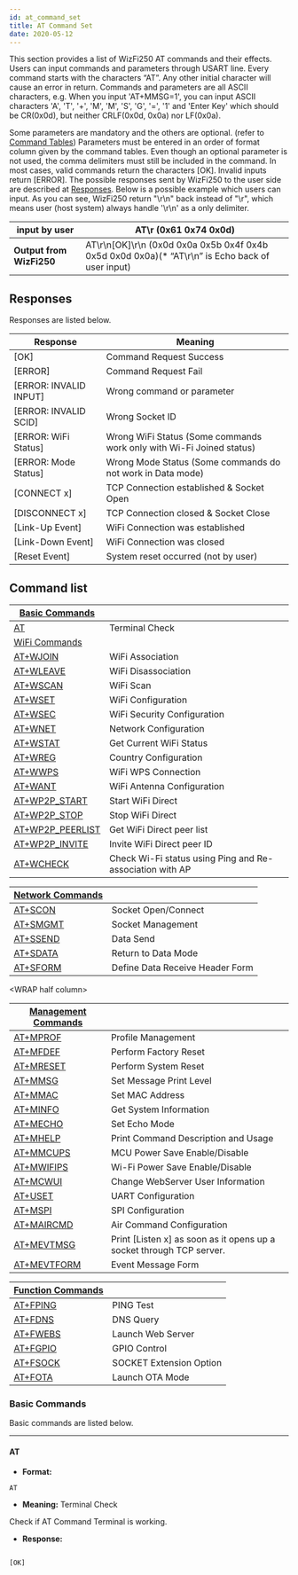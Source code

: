 ```yaml
---
id: at_command_set
title: AT Command Set
date: 2020-05-12
---
```


This section provides a list of WizFi250 AT commands and their effects.
Users can input commands and parameters through USART line. Every
command starts with the characters “AT”. Any other initial character
will cause an error in return. Commands and parameters are all ASCII
characters, e.g. When you input 'AT+MMSG=1', you can input ASCII
characters 'A', 'T', '+', 'M', 'M', 'S', 'G', '=', '1' and 'Enter Key'
which should be CR(0x0d), but neither CRLF(0x0d, 0x0a) nor LF(0x0a).  
  
Some parameters are mandatory and the others are optional. (refer to
[Command Tables](#command-list))
Parameters must be entered in an order of format column given by the
command tables. Even though an optional parameter is not used, the comma
delimiters must still be included in the command. In most cases, valid
commands return the characters \[OK\]. Invalid inputs return \[ERROR\].
The possible responses sent by WizFi250 to the user side are described
at [Responses](#responses).
Below is a possible example which users can input. As you can see,
WizFi250 return "\\r\\n" back instead of "\\r", which means user (host
system) always handle '\\r\\n' as a only delimiter.

|**input by user**|AT\r (0x61 0x74 0x0d)|
|-------|---|
|**Output from WizFi250**|AT\r\n[OK]\r\n (0x0d 0x0a 0x5b 0x4f 0x4b 0x5d 0x0d 0x0a)(* “AT\r\n” is Echo back of user input)|

## Responses

Responses are listed below.

| Response                 | Meaning                                                              |
| ------------------------ | -------------------------------------------------------------------- |
| \[OK\]                   | Command Request Success                                              |
| \[ERROR\]                | Command Request Fail                                                 |
| \[ERROR: INVALID INPUT\] | Wrong command or parameter                                           |
| \[ERROR: INVALID SCID\]  | Wrong Socket ID                                                      |
| \[ERROR: WiFi Status\]   | Wrong WiFi Status (Some commands work only with Wi-Fi Joined status) |
| \[ERROR: Mode Status\]   | Wrong Mode Status (Some commands do not work in Data mode)           |
| \[CONNECT x\]            | TCP Connection established & Socket Open                             |
| \[DISCONNECT x\]         | TCP Connection closed & Socket Close                                 |
| \[Link-Up Event\]        | WiFi Connection was established                                      |
| \[Link-Down Event\]      | WiFi Connection was closed                                           |
| \[Reset Event\]          | System reset occurred (not by user)                                  |


## Command list

| [Basic Commands]()                    |                                                          |
| ------------------------------------------------------------------------------------------------ | -------------------------------------------------------- |
| [AT](#AT)                             | Terminal Check                                           |
| [WiFi Commands]()                      |                                                          |
| [AT+WJOIN](#AT+WJOIN)                  | WiFi Association                                         |
| [AT+WLEAVE](#AT+WLEAVE)                | WiFi Disassociation                                      |
| [AT+WSCAN](#AT+WSCAN)                  | WiFi Scan                                                |
| [AT+WSET](#AT+WSET)                    | WiFi Configuration                                       |
| [AT+WSEC](#AT+WSEC)                    | WiFi Security Configuration                              |
| [AT+WNET](#AT+WNET)                    | Network Configuration                                    |
| [AT+WSTAT](#AT+WSTAT)                  | Get Current WiFi Status                                  |
| [AT+WREG](#AT+WREG)                    | Country Configuration                                    |
| [AT+WWPS](#AT+WWPS)                    | WiFi WPS Connection                                      |
| [AT+WANT](#AT+WANT)                    | WiFi Antenna Configuration                               |
| [AT+WP2P\_START](#AT+WP2P_START)       | Start WiFi Direct                                        |
| [AT+WP2P\_STOP](#AT+WP2P_STOP)         | Stop WiFi Direct                                         |
| [AT+WP2P\_PEERLIST](#AT+WP2P_PEERLIST) | Get WiFi Direct peer list                                |
| [AT+WP2P\_INVITE](#AT+WP2P_INVITE)     | Invite WiFi Direct peer ID                               |
| [AT+WCHECK](#AT+WCHECK)                | Check Wi-Fi status using Ping and Re-association with AP |

| [Network Commands]()  |                                 |
| ---------------------------------------------------------------------------------- | ------------------------------- |
| [AT+SCON](#AT+SCON)   | Socket Open/Connect             |
| [AT+SMGMT](#AT+SMGMT) | Socket Management               |
| [AT+SSEND](#AT+SSEND) | Data Send                       |
| [AT+SDATA](#AT+SDATA) | Return to Data Mode             |
| [AT+SFORM](#AT+SFORM) | Define Data Receive Header Form |

\<WRAP half column\>

| [Management Commands]()   |                                                                        |
| ----------------------------------------------------------------------------------------- | ---------------------------------------------------------------------- |
| [AT+MPROF](#AT+MPROF)     | Profile Management                                                     |
| [AT+MFDEF](#AT+MFDEF)     | Perform Factory Reset                                                  |
| [AT+MRESET](#AT+MRESET)   | Perform System Reset                                                   |
| [AT+MMSG](#AT+MMSG)       | Set Message Print Level                                                |
| [AT+MMAC](#AT+MMAC)       | Set MAC Address                                                        |
| [AT+MINFO](#AT+MINFO)     | Get System Information                                                 |
| [AT+MECHO](#AT+MECHO)     | Set Echo Mode                                                          |
| [AT+MHELP](#AT+MHELP)     | Print Command Description and Usage                                    |
| [AT+MMCUPS](#AT+MMCUPS)   | MCU Power Save Enable/Disable                                          |
| [AT+MWIFIPS](#AT+MWIFIPS) | Wi-Fi Power Save Enable/Disable                                        |
| [AT+MCWUI](#AT+MCWUI)     | Change WebServer User Information                                      |
| [AT+USET](#AT+USET)       | UART Configuration                                                     |
| [AT+MSPI](#AT+MSPI)       | SPI Configuration                                                      |
| [AT+MAIRCMD](#AT+MAIRCMD) | Air Command Configuration                                              |
| [AT+MEVTMSG](/products/wizfi250/wizfi250pg/at_command_set#at_mevtmsg)                     | Print \[Listen x\] as soon as it opens up a socket through TCP server. |
| [AT+MEVTFORM](/products/wizfi250/wizfi250pg/at_command_set#at_mevtform)                   | Event Message Form                                                     |

| [Function Commands]() |                         |
| ----------------------------------------------------------------------------------- | ----------------------- |
| [AT+FPING](#AT+FPING) | PING Test               |
| [AT+FDNS](#AT+FDNS)   | DNS Query               |
| [AT+FWEBS](#AT+FWEBS) | Launch Web Server       |
| [AT+FGPIO](#AT+FGPIO) | GPIO Control            |
| [AT+FSOCK](#AT+FSOCK) | SOCKET Extension Option |
| [AT+FOTA](#AT+FOTA)   | Launch OTA Mode         |

### Basic Commands

Basic commands are listed below.

----

#### AT

* **Format:**

<code>AT</code>

* **Meaning:** Terminal Check

Check if AT Command Terminal is working.

* **Response:**

<code>
[OK]
</code>

